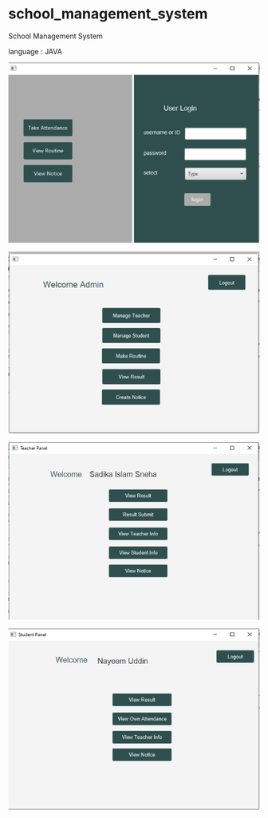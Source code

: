 # school_management_system
School Management System


language : JAVA

![](images/1.PNG)

![](images/2.PNG)

![](images/3.PNG)

![](images/4.PNG)
